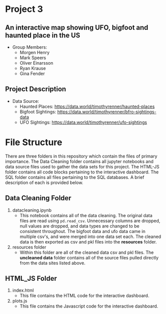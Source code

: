 # Project 3 
## An interactive map showing UFO, bigfoot and haunted place in the US

- Group Members:
	- Morgen Henry
	- Mark Speers
	- Oliver Einarsson
	- Ryan Krause
	- Gina Fender

## Project Description

- Data Source:
  - Haunted Places: https://data.world/timothyrenner/haunted-places
  - Bigfoot Sightings: https://data.world/timothyrenner/bfro-sightings-data
  - UFO Sightings: https://data.world/timothyrenner/ufo-sightings

# File Structure
There are three folders in this repository which contain the files of primary importance. The Data Cleaning folder contains all jupyter notebooks and data source files used to gather the data sets for this project. The HTML-JS folder contains all code blocks pertaining to the interactive dashboard. The SQL folder contains all files pertaining to the SQL databases. A brief description of each is provided below. 

## Data Cleaning Folder
1. datacleaning.ipynb
	- This notebook contains all of the data cleaning. The original data files are read using ```pd.read_csv```. Unnecessary columns are dropped, null values are dropped, and data types are changed to be consistent throughout. The bigfoot data and ufo data came in multiple csv's, and were merged into one data set each. The cleaned data is then exported as csv and pkl files into the **resources** folder.
2. resources folder
   	- Within this folder are all of the cleaned data csv and pkl files. The **uncleaned data** folder contains all of the source files pulled directly from the data sites listed above.
  
## HTML_JS Folder
1. index.html
	- This file contains the HTML code for the interactive dashboard.
2. plots.js
   	- This file contains the Javascript code for the interactive dashboard.


